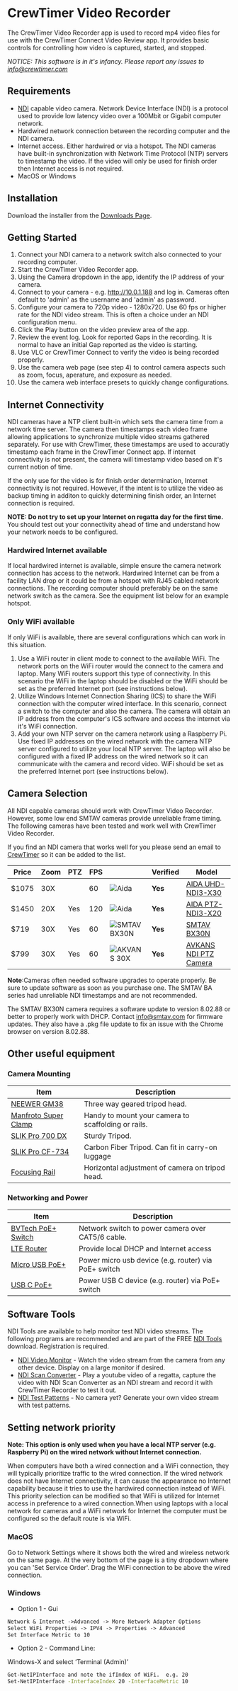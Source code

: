 # CrewTimer Video Recorder

The CrewTimer Video Recorder app is used to record mp4 video files for use with the CrewTimer Connect Video Review app.  It provides basic controls for controlling how video is captured, started, and stopped.

*NOTICE: This software is in it's infancy.  Please report any issues to <info@crewtimer.com>*

## Requirements

* [NDI](https://en.wikipedia.org/wiki/Network_Device_Interface ) capable video camera.  Network Device Interface (NDI) is a protocol used to provide low latency video over a 100Mbit or Gigabit computer network.
* Hardwired network connection between the recording computer and the NDI camera.
* Internet access.  Either hardwired or via a hotspot. The NDI cameras have built-in synchronization with Network Time Protocol (NTP) servers to timestamp the video.  If the video will only be used for finish order then Internet access is not required.
* MacOS or Windows

## Installation

Download the installer from the [Downloads Page](https://admin.crewtimer.com/help/Downloads).

## Getting Started

1. Connect your NDI camera to a network switch also connected to your recording computer.
2. Start the CrewTimer Video Recorder app.
3. Using the Camera dropdown in the app, identify the IP address of your camera.
4. Connect to your camera - e.g. <http://10.0.1.188> and log in.  Cameras often default to 'admin' as the username and 'admin' as password.
5. Configure your camera to 720p video - 1280x720.  Use 60 fps or higher rate for the NDI video stream.  This is often a choice under an NDI configuration menu.
6. Click the Play button on the video preview area of the app.
7. Review the event log. Look for reported Gaps in the recording.  It is normal to have an initial Gap reported as the video is starting.
8. Use VLC or CrewTimer Connect to verify the video is being recorded properly.
9. Use the camera web page (see step 4) to control camera aspects such as zoom, focus, aperature, and exposure as needed.
10. Use the camera web interface presets to quickly change configurations.

## Internet Connectivity

NDI cameras have a NTP client built-in which sets the camera time from a network time server.  The camera then timestamps each video frame allowing applications to synchronize multiple video streams gathered separately.  For use with CrewTimer, these timestamps are used to accuratly timestamp each frame in the CrewTimer Connect app.  If internet connectivity is not present, the camera will timestamp video based on it's current notion of time.

If the only use for the video is for finish order determination, Internet connectivity is not required.  However, if the intent is to utilize the video as backup timing in additon to quickly determining finish order, an Internet connection is required.

**NOTE: Do not try to set up your Internet on regatta day for the first time.** You should test out your connectivity ahead of time and understand how your network needs to be configured.

### Hardwired Internet available

If local hardwired internet is available, simple ensure the camera network connection has access to the network.  Hardwired Internet can be from a facility LAN drop or it could be from a hotspot with RJ45 cabled network connections.  The recording computer should preferably be on the same network switch as the camera.  See the equipment list below for an example hotspot.

### Only WiFi available

If only WiFi is available, there are several configurations which can work in this situation.

1. Use a WiFi router in client mode to connect to the available WiFi.  The network ports on the WiFi router would the connect to the camera and laptop.  Many WiFi routers support this type of connectivity.  In this scenario the WiFi in the laptop should be disabled or the WiFi should be set as the preferred Internet port (see instructions below).
2. Utilize Windows Internet Connection Sharing (ICS) to share the WiFi connection with the computer wired interface.  In this scenario, connect a switch to the computer and also the camera.  The camera will obtain an IP address from the computer's ICS software and access the internet via it's WiFi connection.
3. Add your own NTP server on the camera network using a Raspberry Pi.  Use fixed IP addresses on the wired network with the camera NTP server configured to utilize your local NTP server.  The laptop will also be configured with a fixed IP address on the wired network so it can communicate with the camera and record video.  WiFi should be set as the preferred Internet port (see instructions below).

## Camera Selection

All NDI capable cameras should work with CrewTimer Video Recorder.  However, some low end SMTAV cameras provide unreliable frame timing.  The following cameras have been tested and work well with CrewTimer Video Recorder.

If you find an NDI camera that works well for you please send an email to [CrewTimer](info@crewtimer.com) so it can be added to the list.

| Price | Zoom | PTZ | FPS |                                          | Verified | Model                                                                                                                    |
| ----- | ---- | --- | --- | ---------------------------------------- | -------- | ------------------------------------------------------------------------------------------------------------------------ |
| $1075 | 30X  |     | 60  | ![Aida](./assets/aida-UHD-NDI3-X30.png)  | **Yes**  | [AIDA UHD-NDI3-X30](https://usbroadcast.co/product/aida-imaging-uhd-ndihx3-ip-srt-hdmi-poe-30x-zoom-pov-camera/)         |
| $1450 | 20X  | Yes | 120 | ![Aida](./assets/aida-PTZ-NDI3-X20.png)  | **Yes**  | [AIDA PTZ-NDI3-X20](https://usbroadcast.co/product/aida-imaging-ptz-ndi3-x20b-full-hd-ndihx2-ptz-camera-20x-zoom-black/) |
| $719  | 30X  | Yes | 60  | ![SMTAV BX30N](./assets/SMTAV-BX30N.png) | **Yes**  | [SMTAV BX30N](https://www.smtav.com/collections/ndi/products/smtav-ai-tracking-ndi-ptz-camera-30x-optics-zoom)           |
| $799  | 30X  | Yes | 60  | ![AKVANS 30X](./assets/AKVANS-30X.png)   | **Yes**  | [AVKANS NDI PTZ Camera](https://a.co/d/1FIcJW9)                                                                          |

 **Note**:Cameras often needed software upgrades to operate properly.  Be sure to update software as soon as you purchase one.  The SMTAV BA series had unreliable NDI timestamps and are not recommended.


The SMTAV BX30N camera requires a software update to version 8.02.88 or better to properly work with DHCP.  Contact <info@smtav.com> for firmware updates.  They also have a .pkg file update to fix an issue with the Chrome browser on version 8.02.88.

## Other useful equipment

### Camera Mounting

| Item                                             | Description                                         |
| ------------------------------------------------ | --------------------------------------------------- |
| [NEEWER GM38](https://amzn.to/3K7IPJj)           | Three way geared tripod head.                       |
| [Manfroto Super Clamp](hhttps://amzn.to/4bNIYO1) | Handy to mount your camera to scaffolding or rails. |
| [SLIK Pro 700 DX](https://amzn.to/3QWb7dB)       | Sturdy Tripod.                                      |
| [SLIK Pro CF-734](https://amzn.to/4amuPWU)       | Carbon Fiber Tripod.  Can fit in carry-on luggage   |
| [Focusing Rail](https://amzn.to/3wIi37i)         | Horizontal adjustment of camera on tripod head.     |

### Networking and Power

| Item                                          | Description                                          |
| --------------------------------------------- | ---------------------------------------------------- |
| [BVTech PoE+ Switch](https://amzn.to/3QSzwkt) | Network switch to power camera over CAT5/6 cable.    |
| [LTE Router](https://amzn.to/3QMPTP9)         | Provide local DHCP and Internet access               |
| [Micro USB PoE+](https://amzn.to/3QSqzHw)     | Power micro usb device (e.g. router) via PoE+ switch |
| [USB C PoE+](https://amzn.to/3QU2Vup)         | Power USB C device (e.g. router) via PoE+ switch     |

## Software Tools

NDI Tools are available to help monitor test NDI video streams.  The following programs are recommended and are part of the FREE [NDI Tools](https://ndi.video/tools/) download.  Registration is required.

* [NDI Video Monitor](https://ndi.video/tools/ndi-video-monitor/) - Watch the video stream from the camera from any other device.  Display on a large monitor if desired.
* [NDI Scan Converter](https://ndi.video/tools/ndi-scan-converter/) - Play a youtube video of a regatta, capture the video with NDI Scan Converter as an NDI stream and record it with CrewTimer Recorder to test it out.
* [NDI Test Patterns](https://ndi.video/tools/ndi-test-patterns/) - No camera yet?  Generate your own video stream with test patterns.

## Setting network priority

**Note: This option is only used when you have a local NTP server (e.g. Raspberry Pi) on the wired network without Internet connection.**

When computers have both a wired connection and a WiFi connection, they will typically prioritize traffic to the wired connection.  If the wired network does not have Internet connectivity, it can cause the appearance no Internet capability because it tries to use the hardwired connection instead of WiFi.   This priority selection can be modified so that WiFi is utilized for Internet access in preference to a wired connection.When using laptops with a local network for cameras and a WiFi network for Internet the computer must be configured so the default route is via WiFi.

### MacOS

Go to Network Settings where it shows both the wired and wireless network on the same page.  At the very bottom of the page is a tiny dropdown where you can 'Set Service Order'.  Drag the WiFi connection to be above the wired connection.

### Windows

* Option 1 - Gui

```txt
Network & Internet ->Advanced -> More Network Adapter Options
Select WiFi Properties -> IPV4 -> Properties -> Advanced
Set Interface Metric to 10
```

* Option 2 - Command Line:

Windows-X and select ‘Terminal (Admin)’

```bash
Get-NetIPInterface and note the ifIndex of WiFi.  e.g. 20
Set-NetIPInterface -InterfaceIndex 20 -InterfaceMetric 10
```
